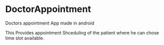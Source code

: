 # DoctorAppointment
Doctors appointment App made in android

This Provides appointment Shceduling of the patient where he can chose time slot available.



